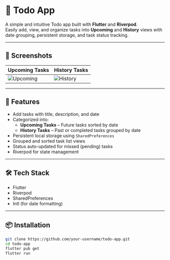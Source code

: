 # 📝 Todo App

A simple and intuitive Todo app built with **Flutter** and **Riverpod**.  
Easily add, view, and organize tasks into **Upcoming** and **History** views with date grouping, persistent storage, and task status tracking.

---

## 📱 Screenshots

| Upcoming Tasks | History Tasks |
|----------------|---------------|
| ![Upcoming](https://i.postimg.cc/y8bYLQgv/Whats-App-Image-2025-04-25-at-2-41-17-PM.jpg) | ![History](https://i.postimg.cc/nLwxFCY2/Whats-App-Image-2025-04-25-at-2-41-16-PM.jpg) |
---

## 🚀 Features

- Add tasks with title, description, and date
- Categorized into:
  - **Upcoming Tasks** – Future tasks sorted by date
  - **History Tasks** – Past or completed tasks grouped by date
- Persistent local storage using `SharedPreferences`
- Grouped and sorted task list views
- Status auto-updated for missed (pending) tasks
- Riverpod for state management

---

## 🛠️ Tech Stack

- Flutter
- Riverpod
- SharedPreferences
- Intl (for date formatting)

---

## 📦 Installation

```bash
git clone https://github.com/your-username/todo-app.git
cd todo-app
flutter pub get
flutter run
